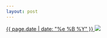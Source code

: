 ```yaml
---
layout: post
---
```


<p>
  <a href="/503">
    <time>{{ page.date | date: "%e %B %Y" }}</time>
    <img src="https://s3.amazonaws.com/life.aaronjgreenberg.com/503.jpg">
  </a>
  
</p>
